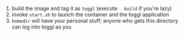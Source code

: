 1. build the image and tag it as `toggl` (execute `. build` if you're lazy)
1. invoke `start.sh` to launch the container and the toggl application
1. `homedir` will have your personal stuff; anyone who gets this directory can log into toggl as you
